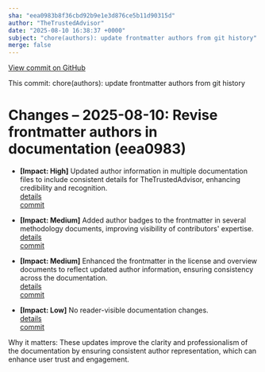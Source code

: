 ```yaml
---
sha: "eea0983b8f36cbd92b9e1e3d876ce5b11d90315d"
author: "TheTrustedAdvisor"
date: "2025-08-10 16:38:37 +0000"
subject: "chore(authors): update frontmatter authors from git history"
merge: false
---
```


[View commit on GitHub](https://github.com/TheTrustedAdvisor/FabricAdoptionFramework/commit/eea0983b8f36cbd92b9e1e3d876ce5b11d90315d)

This commit: chore(authors): update frontmatter authors from git history

# Changes – 2025-08-10: Revise frontmatter authors in documentation (eea0983)

- **[Impact: High]** Updated author information in multiple documentation files to include consistent details for TheTrustedAdvisor, enhancing credibility and recognition.  
   [details](/docs/about/changes/2025-08-10-update-authors)  
   [commit](https://github.com/TheTrustedAdvisor/FabricAdoptionFramework/commit/eea0983b8f36cbd92b9e1e3d876ce5b11d90315d)

- **[Impact: Medium]** Added author badges to the frontmatter in several methodology documents, improving visibility of contributors' expertise.  
   [details](/docs/about/changes/2025-08-10-update-authors)  
   [commit](https://github.com/TheTrustedAdvisor/FabricAdoptionFramework/commit/eea0983b8f36cbd92b9e1e3d876ce5b11d90315d)

- **[Impact: Medium]** Enhanced the frontmatter in the license and overview documents to reflect updated author information, ensuring consistency across the documentation.  
   [details](/docs/about/changes/2025-08-10-update-authors)  
   [commit](https://github.com/TheTrustedAdvisor/FabricAdoptionFramework/commit/eea0983b8f36cbd92b9e1e3d876ce5b11d90315d)

- **[Impact: Low]** No reader-visible documentation changes.  
   [details](/docs/about/changes/2025-08-10-update-authors)  
   [commit](https://github.com/TheTrustedAdvisor/FabricAdoptionFramework/commit/eea0983b8f36cbd92b9e1e3d876ce5b11d90315d)

Why it matters: These updates improve the clarity and professionalism of the documentation by ensuring consistent author representation, which can enhance user trust and engagement.
